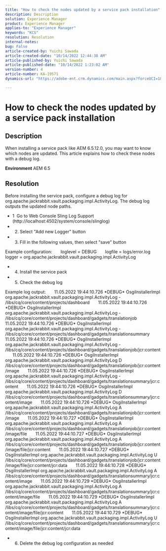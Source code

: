 ```yaml
---
title: "How to check the nodes updated by a service pack installation"
description: Description
solution: Experience Manager
product: Experience Manager
applies-to: "Experience Manager"
keywords: "KCS"
resolution: Resolution
internal-notes: 
bug: False
article-created-by: Yuichi Sawada
article-created-date: "10/14/2022 12:44:38 AM"
article-published-by: Yuichi Sawada
article-published-date: "10/14/2022 1:23:02 AM"
version-number: 4
article-number: KA-19571
dynamics-url: "https://adobe-ent.crm.dynamics.com/main.aspx?forceUCI=1&pagetype=entityrecord&etn=knowledgearticle&id=43d93c5d-594b-ed11-bba2-000d3a5c1bcc"

---
```

# How to check the nodes updated by a service pack installation

## Description


When installing a service pack like AEM 6.5.12.0, you may want to know which nodes are updated. This article explains how to check these nodes with a debug log.

<b>Environment</b>
 AEM 6.5


## Resolution


Before installing the service pack, configure a debug log for org.apache.jackrabbit.vault.packaging.impl.ActivityLog. The debug log outputs the updated node paths.

- 1  Go to Web Console  Sling  Log Support (http://localhost:4502/system/console/slinglog)
- 2. Select "Add new Logger" button
- 3. Fill in the following values, then select "save" button

Example configuration:
      loglevel = DEBUG
      logfile = logs/error.log
      logger = org.apache.jackrabbit.vault.packaging.impl.ActivityLog

- 4. Install the service pack
- 5. Check the debug log

Example log output:
      11.05.2022 19:44:10.726 \*DEBUG\* OsgiInstallerImpl org.apache.jackrabbit.vault.packaging.impl.ActivityLog - /libs/cq/core/content/projects/dashboard
      11.05.2022 19:44:10.726 \*DEBUG\* OsgiInstallerImpl org.apache.jackrabbit.vault.packaging.impl.ActivityLog - /libs/cq/core/content/projects/dashboard/gadgets/translationjob
      11.05.2022 19:44:10.726 \*DEBUG\* OsgiInstallerImpl org.apache.jackrabbit.vault.packaging.impl.ActivityLog - /libs/cq/core/content/projects/dashboard/gadgets/translationsummary
      11.05.2022 19:44:10.726 \*DEBUG\* OsgiInstallerImpl org.apache.jackrabbit.vault.packaging.impl.ActivityLog - /libs/cq/core/content/projects/dashboard/gadgets/translationjob/jcr:content
      11.05.2022 19:44:10.726 \*DEBUG\* OsgiInstallerImpl org.apache.jackrabbit.vault.packaging.impl.ActivityLog D /libs/cq/core/content/projects/dashboard/gadgets/translationjob/jcr:content/image
      11.05.2022 19:44:10.726 \*DEBUG\* OsgiInstallerImpl org.apache.jackrabbit.vault.packaging.impl.ActivityLog - /libs/cq/core/content/projects/dashboard/gadgets/translationsummary/jcr:content
      11.05.2022 19:44:10.726 \*DEBUG\* OsgiInstallerImpl org.apache.jackrabbit.vault.packaging.impl.ActivityLog D /libs/cq/core/content/projects/dashboard/gadgets/translationsummary/jcr:content/image
      11.05.2022 19:44:10.726 \*DEBUG\* OsgiInstallerImpl org.apache.jackrabbit.vault.packaging.impl.ActivityLog A /libs/cq/core/content/projects/dashboard/gadgets/translationjob/jcr:content/image
      11.05.2022 19:44:10.727 \*DEBUG\* OsgiInstallerImpl org.apache.jackrabbit.vault.packaging.impl.ActivityLog A /libs/cq/core/content/projects/dashboard/gadgets/translationjob/jcr:content/image/file
      11.05.2022 19:44:10.727 \*DEBUG\* OsgiInstallerImpl org.apache.jackrabbit.vault.packaging.impl.ActivityLog A /libs/cq/core/content/projects/dashboard/gadgets/translationjob/jcr:content/image/file/jcr:content
      11.05.2022 19:44:10.727 \*DEBUG\* OsgiInstallerImpl org.apache.jackrabbit.vault.packaging.impl.ActivityLog U /libs/cq/core/content/projects/dashboard/gadgets/translationjob/jcr:content/image/file/jcr:content/jcr:data
      11.05.2022 19:44:10.728 \*DEBUG\* OsgiInstallerImpl org.apache.jackrabbit.vault.packaging.impl.ActivityLog A /libs/cq/core/content/projects/dashboard/gadgets/translationsummary/jcr:content/image
      11.05.2022 19:44:10.729 \*DEBUG\* OsgiInstallerImpl org.apache.jackrabbit.vault.packaging.impl.ActivityLog A /libs/cq/core/content/projects/dashboard/gadgets/translationsummary/jcr:content/image/file
      11.05.2022 19:44:10.729 \*DEBUG\* OsgiInstallerImpl org.apache.jackrabbit.vault.packaging.impl.ActivityLog A /libs/cq/core/content/projects/dashboard/gadgets/translationsummary/jcr:content/image/file/jcr:content
      11.05.2022 19:44:10.729 \*DEBUG\* OsgiInstallerImpl org.apache.jackrabbit.vault.packaging.impl.ActivityLog U /libs/cq/core/content/projects/dashboard/gadgets/translationsummary/jcr:content/image/file/jcr:content/jcr:data

- 6. Delete the debug log configuration as needed
